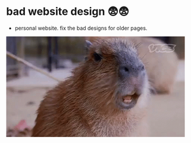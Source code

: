 # bad website design 😨😨
- personal website. fix the bad designs for older pages.

  
![holy crud!](assets/img/capybara-capivara.gif)
